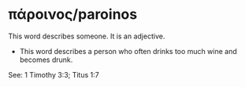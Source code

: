 # πάροινος/paroinos
This word describes someone. It is an adjective.
* This word describes a person who often drinks too much wine and becomes drunk.

See: 1 Timothy 3:3; Titus 1:7
